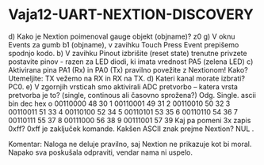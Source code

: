 # Vaja12-UART-NEXTION-DISCOVERY


d) Kako je Nextion poimenoval gauge objekt (objname)? z0 
g)  V oknu Events za gumb b1 (objname), v zavihku Touch Press Event prepišemo spodnjo kodo.
b) V zavihku Pinout izbrišite (reset state) trenutne privzete postavite pinov - razen za LED diodi, ki imata vrednost PA5 (zelena LED)
c) Aktivirana pina PA1 (Rx) in PA0 (Tx) pravilno povežite z Nextionom! Kako? Utemeljite: TX vežemo na RX in RX na TX.
d) Kateri kanal morate izbrati? PC0.
e) V zgornjih vrsticah smo aktivirali ADC pretvorbo – katera vrsta pretvorba je to? (single, continous ali časovno sprožena?) Odg. Single.
ascii bin dec hex o 00110000 48 30
1 00110001 49 31
2 00110010 50 32 3 00110011 51 33 4 00110100 52 34 5 00110101 53 35 6 00110110 54 36 7 00110111 55 37 8 00111000 56 38 9 00111001 57 39
Kaj pa pomeni 3x zapis 0xff? 0xff je zaključek komande.
Kakšen ASCII znak prejme Nextion? NUL .


Komentar: Naloga ne deluje pravilno, saj Nextion ne prikazuje kot bi moral. Napako sva poskušala odpraviti, vendar nama ni uspelo.
